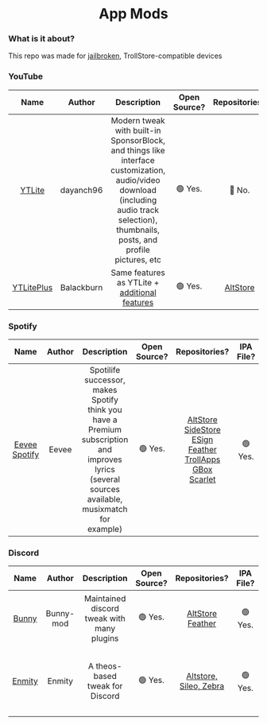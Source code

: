 <h1 align="center">App Mods</a></h1>

### What is it about?
This repo was made for [jailbroken](https://en.wikipedia.org/wiki/IOS_jailbreaking), TrollStore-compatible devices

### YouTube

| Name | Author | Description | Open Source? | Repositories? | IPA File? | JB Support?
| :---: | :---: | :---: | :---: | :---: | :---: | :---:
| [YTLite](https://github.com/dayanch96/YTLite) | dayanch96 | Modern tweak with built-in SponsorBlock, and things like interface customization, audio/video download (including audio track selection), thumbnails, posts, and profile pictures, etc | 🟢 Yes. | 🔴 No. | 🟢 Yes. | 🟢 Rootful<br>🟢 Rootless<br>🟢 Roothide
| [YTLitePlus](https://github.com/YTLitePlus/YTLitePlus) | Balackburn | Same features as YTLite + [additional features](https://github.com/YTLitePlus/YTLitePlus?tab=readme-ov-file#features) | 🟢 Yes. | [AltStore](https://ytliteplus.github.io/) | 🔴 No. | 🟡 Build only.

### Spotify

| Name | Author | Description | Open Source? | Repositories? | IPA File? | JB Support?
| :---: | :---: | :---: | :---: | :---: | :---: | :---:
| [Eevee Spotify](https://github.com/whoeevee/EeveeSpotify) | Eevee | Spotilife successor, makes Spotify think you have a Premium subscription and improves lyrics (several sources available, musixmatch for example) | 🟢 Yes. | [AltStore](https://repo.whoeevee.com/add/altstore)<br>[SideStore](https://repo.whoeevee.com/add/sidestore)<br>[ESign](https://repo.whoeevee.com/add/esign)<br>[Feather](https://repo.whoeevee.com/add/feather)<br>[TrollApps](https://repo.whoeevee.com/add/trollapps)<br>[GBox](https://repo.whoeevee.com/add/gbox)<br>[Scarlet](https://repo.whoeevee.com/add/scarlet) | 🟢 Yes. | 🟢 Rootful<br>🟢 Rootless<br>🔴 Roothide

### Discord

| Name | Author | Description | Open Source? | Repositories? | IPA File? | JB Support?
| :---: | :---: | :---: | :---: | :---: | :---: | :---:
| [Bunny](https://github.com/bunny-mod/BunnyTweak) | Bunny-mod | Maintained discord tweak with many plugins| 🟢 Yes. | [AltStore](https://tinyurl.com/yh455zk6)<br>[Feather](https://tinyurl.com/bdfkbtf7) | 🟢 Yes. | 🔴 Rootful<br>🟢 Rootless<br>🔴 Roothide
| [Enmity](https://github.com/enmity-mod/enmity) | Enmity | A theos-based tweak for Discord | 🟢 Yes. | [Altstore, Sileo, Zebra](https://enmity-mod.github.io/repo/) | 🟢 Yes. | 🟢 Rootful<br>🟢 Rootless<br>🔴 Roothide
